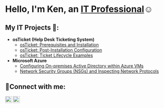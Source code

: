 <h1>Hello, I'm Ken, an <a href="https://www.linkedin.com/in/Ken8675309">IT Professional</a>☺</h1>
<h2>My IT Projects 👀:</h2>

- <b>osTicket (Help Desk Ticketing System)</b>
  - [osTicket: Prerequisites and Installation](https://github.com/Ken8675309/osticket-prereqs)
  - [osTicket: Post-Installation Configuration](https://github.com/Ken8675309/post-install-config)
  - [osTicket: Ticket Lifecycle Examples](https://github.com/Ken8675309/ticket-lifecycle)
- <b>Microsoft Azure</b>
  - [Configuring On-premises Active Directory within Azure VMs](https://github.com/Ken8675309/configure-ad)
  - [Network Security Groups (NSGs) and Inspecting Network Protocols](https://github.com/Ken8675309/azure-network-protocols)

<h2>🤝Connect with me:</h2>

[<img align="left" alt="Ken8675309 | Twitter" width="22px" src="https://cdn.jsdelivr.net/npm/simple-icons@v3/icons/twitter.svg" />][twitter]
[<img align="left" alt="Ken8675309 | LinkedIn" width="22px" src="https://cdn.jsdelivr.net/npm/simple-icons@v3/icons/linkedin.svg" />][linkedin]

[twitter]: https://twitter.com/Ken8675309
[linkedin]: https://linkedin.com/in/Ken8675309
